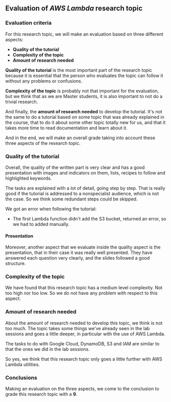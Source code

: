 ## Evaluation of <em>AWS Lambda</em> research topic

### Evaluation criteria

For this research topic, we will make an evaluation based on three different aspects:

- **Quality of the tutorial**
- **Complexity of the topic**
- **Amount of research needed**

**Quality of the tutorial** is the most important part of the research topic because it is essential that the person who evaluates the topic can follow it without any problems or confusions.

**Complexity of the topic** is probably not that important for the evaluation, but we think that as we are Master students, it is also important to not do a trivial research.

And finally, the **amount of research needed** to develop the tutorial. It's not the same to do a tutorial based on some topic that was already explained in the course, that to do it about some other topic totally new for us, and that it takes more time to read documentation and learn about it.

And in the end, we will make an overall grade taking into account these three aspects of the research topic.

### Quality of the tutorial

Overall, the quality of the written part is very clear and has a good presentation with images and indicators on them, lists, recipes to follow and highlighted keywords.

The tasks are explained with a lot of detail, going step by step. That is really good if the tutorial is addressed to a nonspecialist audience, which is not the case. So we think some redundant steps could be skipped.

We got an error when following the tutorial:

- The first Lambda function didn't add the S3 bucket, returned an error, so we had to added manually.

#### Presentation

Moreover, another aspect that we evaluate inside the quality aspect is the presentation, that in their case it was really well presented. They have answered each question very clearly, and the slides followed a good structure.

### Complexity of the topic

We have found that this research topic has a medium level complexity. Not too high nor too low. So we do not have any problem with respect to this aspect.

### Amount of research needed

About the amount of research needed to develop this topic, we think is not too much. The topic takes some things we've already seen in the lab sessions and goes a little deeper, in particular with the use of AWS Lambda. 

The tasks to do with Google Cloud, DynamoDB, S3 and IAM are similar to that the ones we did in the lab sessions.

So yes, we think that this research topic only goes a little further with AWS Lambda utilities.

### Conclusions

Making an evaluation on the three aspects, we come to the conclusion to grade this research topic with a **9**.
